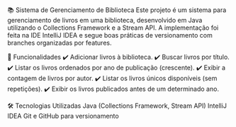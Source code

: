 📚 Sistema de Gerenciamento de Biblioteca
Este projeto é um sistema para gerenciamento de livros em uma biblioteca, desenvolvido em Java utilizando o Collections Framework e a Stream API. A implementação foi feita na IDE IntelliJ IDEA e segue boas práticas de versionamento com branches organizadas por features.

🚀 Funcionalidades
✔️ Adicionar livros à biblioteca.
✔️ Buscar livros por título.
✔️ Listar os livros ordenados por ano de publicação (crescente).
✔️ Exibir a contagem de livros por autor.
✔️ Listar os livros únicos disponíveis (sem repetições).
✔️ Exibir os livros publicados antes de um determinado ano.

🛠 Tecnologias Utilizadas
Java (Collections Framework, Stream API)
IntelliJ IDEA
Git e GitHub para versionamento
